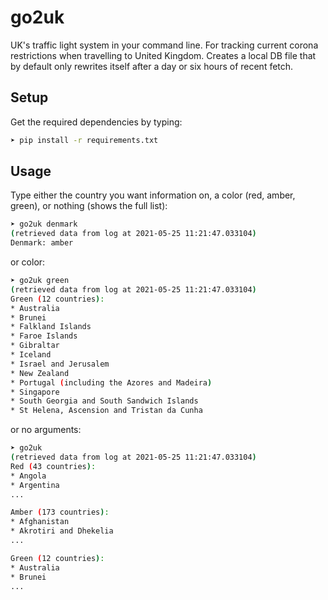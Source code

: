 # go2uk
UK's traffic light system in your command line. For tracking current corona restrictions when travelling to United Kingdom.
Creates a local DB file that by default only rewrites itself after a day or six hours of recent fetch.

## Setup

Get the required dependencies by typing:

```bash
➤ pip install -r requirements.txt
```

## Usage

Type either the country you want information on, a color (red, amber, green), or nothing (shows the full list):

```bash
➤ go2uk denmark
(retrieved data from log at 2021-05-25 11:21:47.033104)
Denmark: amber
```
or color:
```bash
➤ go2uk green
(retrieved data from log at 2021-05-25 11:21:47.033104)
Green (12 countries):
* Australia
* Brunei
* Falkland Islands
* Faroe Islands
* Gibraltar
* Iceland
* Israel and Jerusalem
* New Zealand
* Portugal (including the Azores and Madeira)
* Singapore
* South Georgia and South Sandwich Islands
* St Helena, Ascension and Tristan da Cunha
```
or no arguments:
```bash
➤ go2uk
(retrieved data from log at 2021-05-25 11:21:47.033104)
Red (43 countries):
* Angola
* Argentina
...

Amber (173 countries):
* Afghanistan
* Akrotiri and Dhekelia
...

Green (12 countries):
* Australia
* Brunei
...
```
